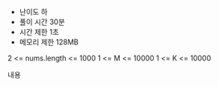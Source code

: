 * 난이도 하
* 풀이 시간 30분
* 시간 제한 1초
* 메모리 제한 128MB

2 <= nums.length <= 1000
1 <= M <= 10000
1 <= K <= 10000

내용

